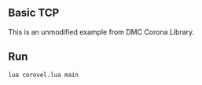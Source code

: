 ## Basic TCP ##

This is an unmodified example from DMC Corona Library.

## Run ##

`lua corovel.lua main`
